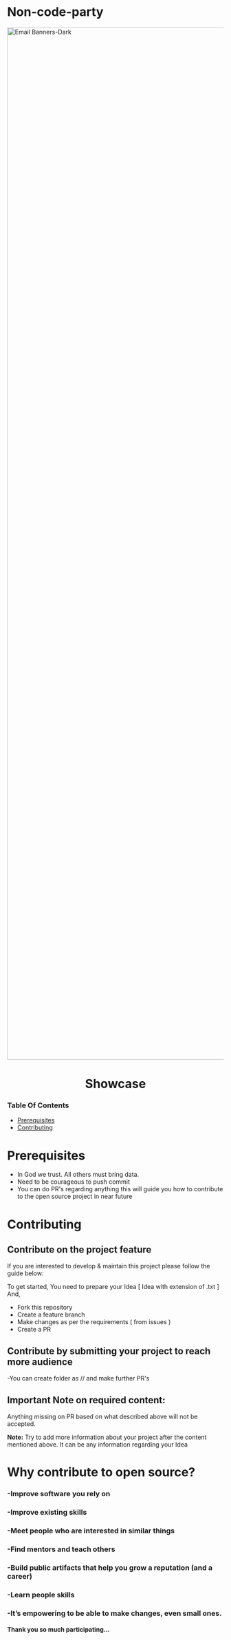 # Non-code-party
<img width="2400" alt="Email Banners-Dark" src="https://user-images.githubusercontent.com/88783614/193306704-3da55ba0-8ca8-4ded-b944-c9db9e19161d.png">

<h1 align="center" style="border: 0;"> Showcase </h1>

### Table Of Contents

-   [Prerequisites](#Prerequisites)
-   [Contributing](#Contributing)

# Prerequisites

- In God we trust. All others must bring data.
- Need to be courageous to push commit
- You can do PR's regarding anything this will guide you how to contribute to the open source project in near future

# Contributing

## Contribute on the project feature

If you are interested to develop & maintain this project please follow the guide below:

To get started,
You need to prepare your Idea [ Idea with extension of .txt ]
And,

- Fork this repository
- Create a feature branch
- Make changes as per the requirements ( from issues )
- Create a PR

## Contribute by submitting your project to reach more audience

-You can create folder as /<your name>/<filename> and make further PR's

## Important Note on required content:

Anything missing on PR based on what described above will not be accepted.


**Note:** Try to add more information about your project after the content mentioned above. It can be any information regarding your Idea

# Why contribute to open source?

### -Improve software you rely on
### -Improve existing skills
### -Meet people who are interested in similar things
### -Find mentors and teach others
### -Build public artifacts that help you grow a reputation (and a career)
### -Learn people skills
### -It’s empowering to be able to make changes, even small ones.

#### Thank you so much participating...


